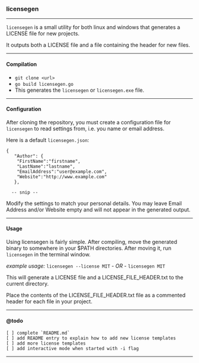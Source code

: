 ### licensegen ###
----

`licensegen` is a small utility for both linux and windows that generates a LICENSE file for new projects.  

It outputs both a LICENSE file and a file containing the header for new files.

----
#### Compilation

  - `git clone <url>`
  - `go build licensegen.go`
  - This generates the `licensegen` or `licensegen.exe` file.

----

#### Configuration

After cloning the repository, you must create a configuration file for `licensegen` to read settings from, i.e. you name or email address.

Here is a default `licensegen.json`:

```
{ 
   "Author": {
    "FirstName":"firstname",
    "LastName":"lastname",
    "EmailAddress":"user@example.com",
    "Website":"http://www.example.com"
   },

  -- snip --

```

Modify the settings to match your personal details.
You may leave Email Address and/or Website empty and will not appear in the generated output.

----

#### Usage

Using licensegen is fairly simple.  After compiling, move the generated binary to somewhere in your $PATH directories.
After moving it, run `licensegen` in the terminal window.

_example usage:_
  `licensegen --license MIT`
	_- OR -_
  `licensegen MIT`

  This will generate a LICENSE file and a LICENSE_FILE_HEADER.txt to the current directory.

  Place the contents of the LICENSE_FILE_HEADER.txt file as a commented header for each file in your project.


----

#### @todo

	[ ] complete `README.md`
	[ ] add README entry to explain how to add new license templates
	[ ] add more license templates
	[ ] add interactive mode when started with -i flag

----
